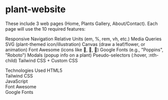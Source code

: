 # plant-website
These include 3 web pages (Home, Plants Gallery, About/Contact).
Each page will use the 10 required features:

Responsive Navigation
Relative Units (em, %, rem, vh, etc.)
Media Queries
SVG (plant-themed icon/illustration)
Canvas (draw a leaf/flower, or animation)
Font Awesome (icons like 🌱, 🌿, 🍃)
Google Fonts (e.g., "Poppins", "Roboto")
Modals (popup info on a plant)
Pseudo-selectors (:hover, :nth-child)
Tailwind CSS + Custom CSS

Technologies Used
HTML5  
Tailwind CSS  
JavaScript  
Font Awesome  
Google Fonts
